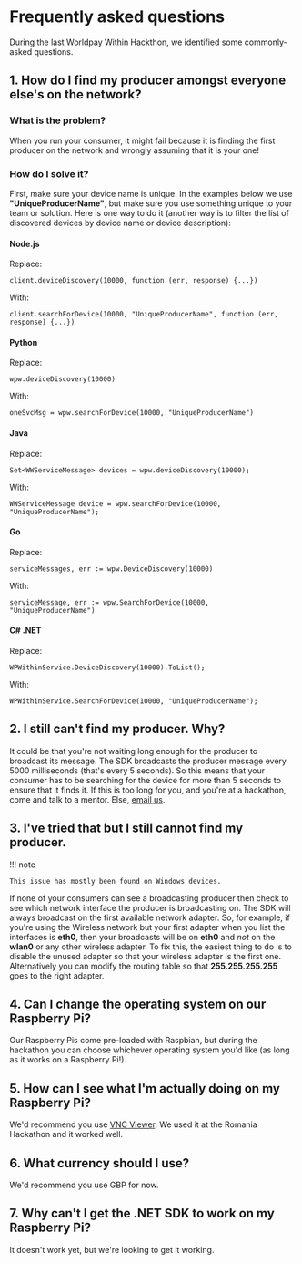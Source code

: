 # Frequently asked questions
During the last Worldpay Within Hackthon, we identified some commonly-asked questions.
## 1. How do I find my producer amongst everyone else's on the network?
### What is the problem?
When you run your consumer, it might fail because it is finding the first producer on the network and wrongly assuming that it is your one!
### How do I solve it?
First, make sure your device name is unique.  In the examples below we use **"UniqueProducerName"**, but make sure you use something unique to your team or solution.
Here is one way to do it (another way is to filter the list of discovered devices by device name or device description):
#### Node.js
Replace:

`client.deviceDiscovery(10000, function (err, response) {...})`

With:

`client.searchForDevice(10000, "UniqueProducerName", function (err, response) {...})`

#### Python
Replace:

`wpw.deviceDiscovery(10000)`

With:

`oneSvcMsg = wpw.searchForDevice(10000, "UniqueProducerName")`

#### Java
Replace:

`Set<WWServiceMessage> devices = wpw.deviceDiscovery(10000);`

With:

`WWServiceMessage device = wpw.searchForDevice(10000, "UniqueProducerName");`

#### Go
Replace:

`serviceMessages, err := wpw.DeviceDiscovery(10000)`

With:

`serviceMessage, err := wpw.SearchForDevice(10000, "UniqueProducerName")`

#### C# .NET
Replace:

`WPWithinService.DeviceDiscovery(10000).ToList();`

With:

`WPWithinService.SearchForDevice(10000, "UniqueProducerName");`

## 2. I still can't find my producer. Why?
It could be that you're not waiting long enough for the producer to broadcast its message. The SDK broadcasts the producer message every 5000 milliseconds (that's every 5 seconds). So this means that your consumer has to be searching for the device for more than 5 seconds to ensure that it finds it.
If this is too long for you, and you're at a hackathon, come and talk to a mentor. Else, [email us](mailto:innovation@worldpay.com).

## 3. I've tried that but I still cannot find my producer.

!!! note

    This issue has mostly been found on Windows devices.

If none of your consumers can see a broadcasting producer then check to see which network interface the producer is broadcasting on.
The SDK will always broadcast on the first available network adapter.  So, for example, if you're using the Wireless network but your first adapter when you list the interfaces is **eth0**, then your broadcasts will be on **eth0** and *not* on the **wlan0** or any other wireless adapter.
To fix this, the easiest thing to do is to disable the unused adapter so that your wireless adapter is the first one. Alternatively you can modify the routing table so that **255.255.255.255** goes to the right adapter.

## 4. Can I change the operating system on our Raspberry Pi?
Our Raspberry Pis come pre-loaded with Raspbian, but during the hackathon you can choose whichever operating system you'd like (as long as it works on a Raspberry Pi!).

## 5. How can I see what I'm actually doing on my Raspberry Pi?
We'd recommend you use [VNC Viewer](https://www.realvnc.com/en/connect/download/viewer/). We used it at the Romania Hackathon and it worked well.

## 6. What currency should I use?
We'd recommend you use GBP for now.

## 7. Why can't I get the .NET SDK to work on my Raspberry Pi?
It doesn't work yet, but we're looking to get it working.

